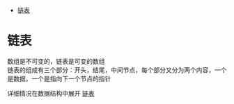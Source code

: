 - [链表](#链表)
# 链表
数组是不可变的，链表是可变的数组  
链表的组成有三个部分：开头，结尾，中间节点，每个部分又分为两个内容，一个是数据，一个是指向下一个节点的指针  

详细情况在数据结构中展开
[链表](../Data_Structure/Code/ListLink.c)